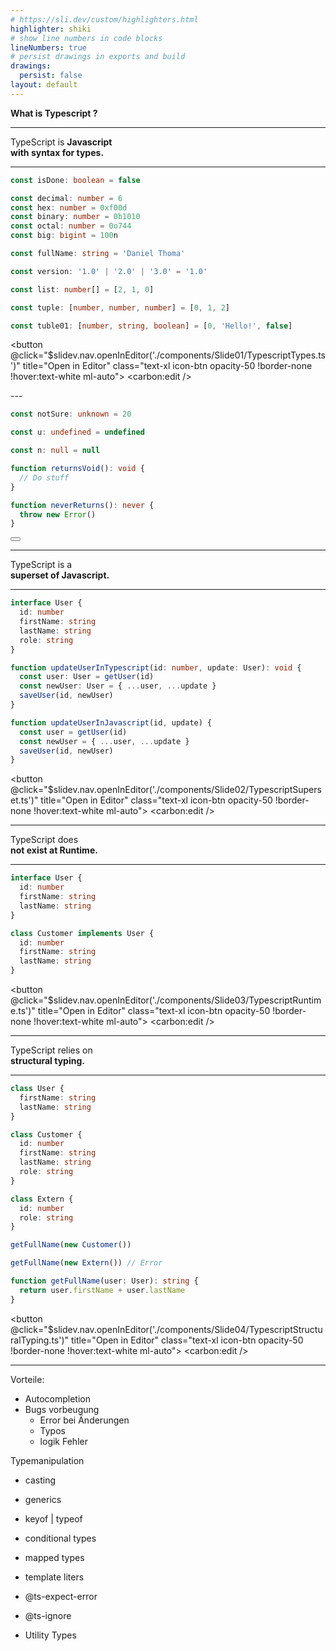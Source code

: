 ```yaml
---
# https://sli.dev/custom/highlighters.html
highlighter: shiki
# show line numbers in code blocks
lineNumbers: true
# persist drawings in exports and build
drawings:
  persist: false
layout: default
---
```


<Fact>
  <b>What is Typescript ?</b>
</Fact>

---

<Fact>
  TypeScript is <b>Javascript <br> with syntax for types.</b>
</Fact>

---

<div class="self-center mx-auto flex flex-col">

```ts {all|1|3-7|9-11|13-17|all}
const isDone: boolean = false

const decimal: number = 6
const hex: number = 0xf00d
const binary: number = 0b1010
const octal: number = 0o744
const big: bigint = 100n

const fullName: string = 'Daniel Thoma'

const version: '1.0' | '2.0' | '3.0' = '1.0'

const list: number[] = [2, 1, 0]

const tuple: [number, number, number] = [0, 1, 2]

const tuble01: [number, string, boolean] = [0, 'Hello!', false]
```
<button
  @click="$slidev.nav.openInEditor('./components/Slide01/TypescriptTypes.ts')"
  title="Open in Editor"
  class="text-xl icon-btn opacity-50 !border-none !hover:text-white ml-auto">
  <carbon:edit />
</button>
</div>
---

<div class="self-center mx-auto flex flex-col">

```ts {all|1|3-5|7-13|all}
const notSure: unknown = 20

const u: undefined = undefined

const n: null = null

function returnsVoid(): void {
  // Do stuff
}

function neverReturns(): never {
  throw new Error()
}
```
</div>
<button
  @click="$slidev.nav.openInEditor('./components/Slide01/TypescriptTypes.ts')"
  title="Open in Editor"
  class="text-xl icon-btn opacity-50 !border-none !hover:text-white ml-auto">
  <carbon:edit />
</button>

---

<Fact>
  TypeScript is a <br> <b>superset of Javascript.</b>
</Fact>

---

<div class="self-center mx-auto flex flex-col">

```ts {all|1-12|14-18}
interface User {
  id: number
  firstName: string
  lastName: string
  role: string
}

function updateUserInTypescript(id: number, update: User): void {
  const user: User = getUser(id)
  const newUser: User = { ...user, ...update }  
  saveUser(id, newUser)
}

function updateUserInJavascript(id, update) {
  const user = getUser(id)
  const newUser = { ...user, ...update }
  saveUser(id, newUser)
}
```
<button
  @click="$slidev.nav.openInEditor('./components/Slide02/TypescriptSuperset.ts')"
  title="Open in Editor"
  class="text-xl icon-btn opacity-50 !border-none !hover:text-white ml-auto">
  <carbon:edit />
</button>
</div>

---

<Fact>
  TypeScript does <br> <b> not exist at Runtime.</b>
</Fact>

---

<div class="self-center mx-auto flex flex-col">

```ts {all}
interface User {
  id: number
  firstName: string
  lastName: string
}

class Customer implements User {
  id: number
  firstName: string
  lastName: string
}
```
<button
  @click="$slidev.nav.openInEditor('./components/Slide03/TypescriptRuntime.ts')"
  title="Open in Editor"
  class="text-xl icon-btn opacity-50 !border-none !hover:text-white ml-auto">
  <carbon:edit />
</button>
</div>

---

<Fact>
  TypeScript relies on <br> <b> structural typing.</b>
</Fact>

---

<div class="self-center mx-auto flex flex-col">

```ts {all}
class User {
  firstName: string
  lastName: string
}

class Customer {
  id: number
  firstName: string
  lastName: string
  role: string
}

class Extern {
  id: number
  role: string
}

getFullName(new Customer())

getFullName(new Extern()) // Error

function getFullName(user: User): string {
  return user.firstName + user.lastName
}
```
<button
  @click="$slidev.nav.openInEditor('./components/Slide04/TypescriptStructuralTyping.ts')"
  title="Open in Editor"
  class="text-xl icon-btn opacity-50 !border-none !hover:text-white ml-auto">
  <carbon:edit />
</button>
</div>

---

Vorteile:
- Autocompletion
- Bugs vorbeugung
  - Error bei Änderungen
  - Typos
  - logik Fehler

Typemanipulation
- casting
- generics
- keyof | typeof
- conditional types
- mapped types
- template liters

- @ts-expect-error
- @ts-ignore

- Utility Types